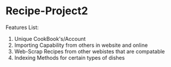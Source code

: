 # Recipe-Project2
Features List:
1. Unique CookBook's/Account
2. Importing Capability from others in website and online
3. Web-Scrap Recipes from other webistes that are compatable
4. Indexing Methods for certain types of dishes